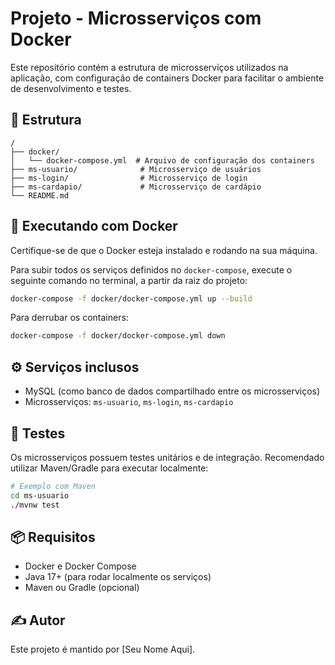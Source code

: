 # Projeto - Microsserviços com Docker

Este repositório contém a estrutura de microsserviços utilizados na aplicação, com configuração de containers Docker para facilitar o ambiente de desenvolvimento e testes.

## 📁 Estrutura

```
/
├── docker/
│   └── docker-compose.yml  # Arquivo de configuração dos containers
├── ms-usuario/              # Microsserviço de usuários
├── ms-login/                # Microsserviço de login
├── ms-cardapio/             # Microsserviço de cardápio
└── README.md
```

## 🐳 Executando com Docker

Certifique-se de que o Docker esteja instalado e rodando na sua máquina.

Para subir todos os serviços definidos no `docker-compose`, execute o seguinte comando no terminal, a partir da raiz do projeto:

```bash
docker-compose -f docker/docker-compose.yml up --build
```

Para derrubar os containers:

```bash
docker-compose -f docker/docker-compose.yml down
```

## ⚙️ Serviços inclusos

- MySQL (como banco de dados compartilhado entre os microsserviços)
- Microsserviços: `ms-usuario`, `ms-login`, `ms-cardapio`

## 🧪 Testes

Os microsserviços possuem testes unitários e de integração. Recomendado utilizar Maven/Gradle para executar localmente:

```bash
# Exemplo com Maven
cd ms-usuario
./mvnw test
```

## 📦 Requisitos

- Docker e Docker Compose
- Java 17+ (para rodar localmente os serviços)
- Maven ou Gradle (opcional)

## ✍️ Autor

Este projeto é mantido por [Seu Nome Aqui].
